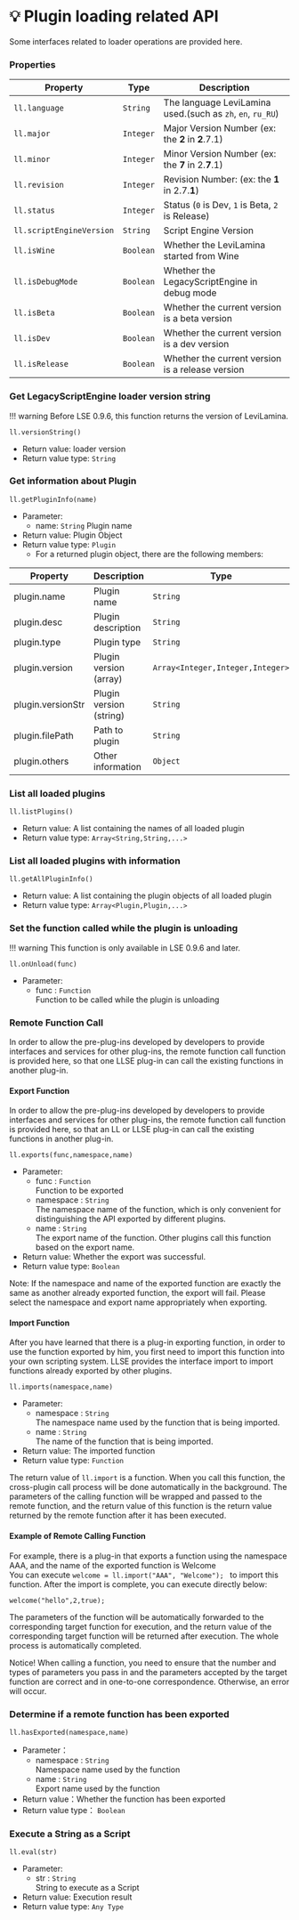 # 💡 Plugin loading related API

Some interfaces related to loader operations are provided here.

### Properties

| Property                 | Type      | Description                                                |
|--------------------------|-----------|------------------------------------------------------------|
| `ll.language`            | `String`  | The language LeviLamina used.(such as `zh`, `en`, `ru_RU`) |
| `ll.major`               | `Integer` | Major Version Number (ex:  the **2** in **2**.7.1)         |
| `ll.minor`               | `Integer` | Minor Version Number (ex: the **7** in 2.**7**.1)          |
| `ll.revision`            | `Integer` | Revision Number: (ex: the **1** in 2.7.**1**)              |
| `ll.status`              | `Integer` | Status (`0` is Dev, `1` is Beta, `2` is Release)           |
| `ll.scriptEngineVersion` | `String`  | Script Engine Version                                      |
| `ll.isWine`              | `Boolean` | Whether the LeviLamina started from Wine                   |
| `ll.isDebugMode`         | `Boolean` | Whether the LegacyScriptEngine in debug mode               |
| `ll.isBeta`              | `Boolean` | Whether the current version is a beta version              |
| `ll.isDev`               | `Boolean` | Whether the current version is a dev version               |
| `ll.isRelease`           | `Boolean` | Whether the current version is a release version           |

### Get LegacyScriptEngine loader version string

!!! warning
    Before LSE 0.9.6, this function returns the version of LeviLamina.

`ll.versionString()`

- Return value: loader version
- Return value type:  `String`

### Get information about Plugin

`ll.getPluginInfo(name)`

- Parameter:
    - name: `String`
      Plugin name
- Return value: Plugin Object
- Return value type:  `Plugin`
    - For a returned plugin object, there are the following members:

| Property          | Description             | Type                             |
|-------------------|-------------------------|----------------------------------|
| plugin.name       | Plugin name             | `String`                         |
| plugin.desc       | Plugin description      | `String`                         |
| plugin.type       | Plugin type             | `String`                         |
| plugin.version    | Plugin version (array)  | `Array<Integer,Integer,Integer>` |
| plugin.versionStr | Plugin version (string) | `String`                         |
| plugin.filePath   | Path to plugin          | `String`                         |
| plugin.others     | Other information       | `Object`                         |

### List all loaded plugins

`ll.listPlugins()`

- Return value: A list containing the names of all loaded plugin
- Return value type:  `Array<String,String,...>`

### List all loaded plugins with information

`ll.getAllPluginInfo()`

- Return value: A list containing the plugin objects of all loaded plugin
- Return value type:  `Array<Plugin,Plugin,...>`

### Set the function called while the plugin is unloading

!!! warning
    This function is only available in LSE 0.9.6 and later.

`ll.onUnload(func)`

- Parameter:
    - func : `Function`  
      Function to be called while the plugin is unloading

### Remote Function Call

In order to allow the pre-plug-ins developed by developers to provide interfaces and services for other plug-ins, the
remote function call function is provided here, so that one LLSE plug-in can call the existing functions in another
plug-in.

#### Export Function

In order to allow the pre-plug-ins developed by developers to provide interfaces and services for other plug-ins, the
remote function call function is provided here, so that an LL or LLSE plug-in can call the existing functions in another
plug-in.

`ll.exports(func,namespace,name)`

- Parameter:
    - func : `Function`  
      Function to be exported
    - namespace : `String`  
      The namespace name of the function, which is only convenient for distinguishing the API exported by different
      plugins.
    - name : `String`  
      The export name of the function. Other plugins call this function based on the export name.
- Return value: Whether the export was successful.
- Return value type:  `Boolean`

Note: If the namespace and name of the exported function are exactly the same as another already exported function, the
export will fail. Please select the namespace and export name appropriately when exporting.

#### Import Function

After you have learned that there is a plug-in exporting function, in order to use the function exported by him, you
first need to import this function into your own scripting system.
LLSE provides the interface import to import functions already exported by other plugins.

`ll.imports(namespace,name)`

- Parameter:
    - namespace : `String`  
      The namespace name used by the function that is being imported.
    - name : `String`  
      The name of the function that is being imported.
- Return value: The imported function
- Return value type:  `Function`

The return value of `ll.import` is a function. When you call this function, the cross-plugin call process will be done
automatically in the background. The parameters of the calling function will be wrapped and passed to the remote
function, and the return value of this function is the return value returned by the remote function after it has been
executed.

#### Example of Remote Calling Function

For example, there is a plug-in that exports a function using the namespace AAA, and the name of the exported function
is Welcome  
You can execute `welcome = ll.import("AAA", "Welcome"); ` to import this function. After the import is complete, you can
execute directly below:

`welcome("hello",2,true);`

The parameters of the function will be automatically forwarded to the corresponding target function for execution, and
the return value of the corresponding target function will be returned after execution. The whole process is
automatically completed.

Notice! When calling a function, you need to ensure that the number and types of parameters you pass in and the
parameters accepted by the target function are correct and in one-to-one correspondence. Otherwise, an error will occur.

### Determine if a remote function has been exported

`ll.hasExported(namespace,name)`

- Parameter：
    - namespace : `String`  
      Namespace name used by the function
    - name : `String`  
      Export name used by the function
- Return value：Whether the function has been exported
- Return value type： `Boolean`

### Execute a String as a Script

`ll.eval(str)`

- Parameter:
    - str : `String`  
      String to execute as a Script
- Return value: Execution result
- Return value type:  `Any Type`
